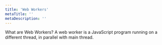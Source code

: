 ```yaml
---
title: 'Web Workers'
metaTitle: ''
metaDescription: ''
---
```


What are Web Workers?
A web worker is a JavaScript program running on a different thread, in parallel with main thread.

